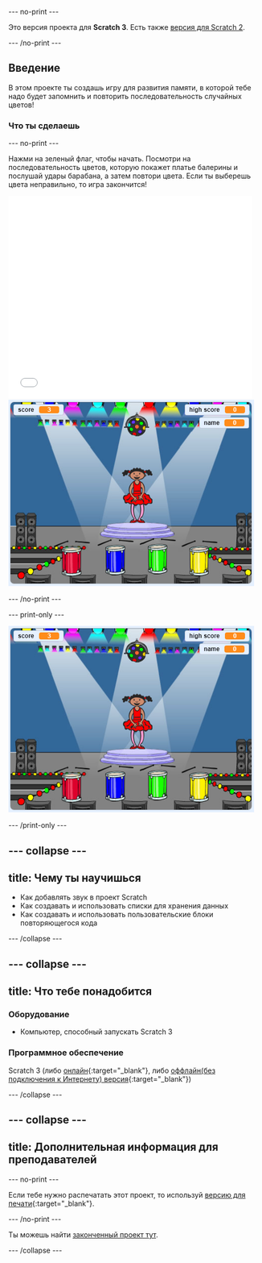 \--- no-print \---

Это версия проекта для **Scratch 3**. Есть также [версия для Scratch 2](https://projects.raspberrypi.org/en/projects/memory-scratch2).

\--- /no-print \---

## Введение

В этом проекте ты создашь игру для развития памяти, в которой тебе надо будет запомнить и повторить последовательность случайных цветов!

### Что ты сделаешь

\--- no-print \---

Нажми на зеленый флаг, чтобы начать. Посмотри на последовательность цветов, которую покажет платье балерины и послушай удары барабана, а затем повтори цвета. Если ты выберешь цвета неправильно, то игра закончится!

<div class="scratch-preview">
  <iframe allowtransparency="true" width="485" height="402" src="//scratch.mit.edu/projects/embed/284452634/?autostart=false" frameborder="0" allowfullscreen scrolling="no" mark="crwd-mark"></iframe> <img src="images/screenshot.png" />
</div>

\--- /no-print \---

\--- print-only \---

![скриншот законченной игры](images/screenshot.png)

\--- /print-only \---

## \--- collapse \---

## title: Чему ты научишься

+ Как добавлять звук в проект Scratch
+ Как создавать и использовать списки для хранения данных
+ Как создавать и использовать пользовательские блоки повторяющегося кода

\--- /collapse \---

## \--- collapse \---

## title: Что тебе понадобится

### Оборудование

+ Компьютер, способный запускать Scratch 3

### Программное обеспечение

Scratch 3 (либо [онлайн](https://rpf.io/scratchon){:target="_blank"}, либо [оффлайн(без подключения к Интернету) версия](https://rpf.io/scratchoff){:target="_blank"})

\--- /collapse \---

## \--- collapse \---

## title: Дополнительная информация для преподавателей

\--- no-print \---

Если тебе нужно распечатать этот проект, то используй [версию для печати](https://projects.raspberrypi.org/en/projects/memory/print){:target="_blank"}.

\--- /no-print \---

Ты можешь найти [законченный проект тут](http://rpf.io/p/en/memory-get).

\--- /collapse \---
